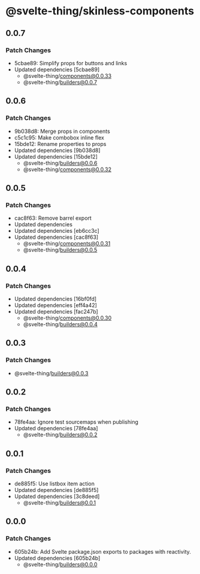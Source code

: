 # @svelte-thing/skinless-components

## 0.0.7

### Patch Changes

- 5cbae89: Simplify props for buttons and links
- Updated dependencies [5cbae89]
  - @svelte-thing/components@0.0.33
  - @svelte-thing/builders@0.0.7

## 0.0.6

### Patch Changes

- 9b038d8: Merge props in components
- c5c1c95: Make combobox inline flex
- 15bde12: Rename properties to props
- Updated dependencies [9b038d8]
- Updated dependencies [15bde12]
  - @svelte-thing/builders@0.0.6
  - @svelte-thing/components@0.0.32

## 0.0.5

### Patch Changes

- cac8f63: Remove barrel export
- Updated dependencies
- Updated dependencies [eb6cc3c]
- Updated dependencies [cac8f63]
  - @svelte-thing/components@0.0.31
  - @svelte-thing/builders@0.0.5

## 0.0.4

### Patch Changes

- Updated dependencies [16bf0fd]
- Updated dependencies [eff4a42]
- Updated dependencies [fac247b]
  - @svelte-thing/components@0.0.30
  - @svelte-thing/builders@0.0.4

## 0.0.3

### Patch Changes

- @svelte-thing/builders@0.0.3

## 0.0.2

### Patch Changes

- 78fe4aa: Ignore test sourcemaps when publishing
- Updated dependencies [78fe4aa]
  - @svelte-thing/builders@0.0.2

## 0.0.1

### Patch Changes

- de885f5: Use listbox item action
- Updated dependencies [de885f5]
- Updated dependencies [3c8deed]
  - @svelte-thing/builders@0.0.1

## 0.0.0

### Patch Changes

- 605b24b: Add Svelte package.json exports to packages with reactivity.
- Updated dependencies [605b24b]
  - @svelte-thing/builders@0.0.0
